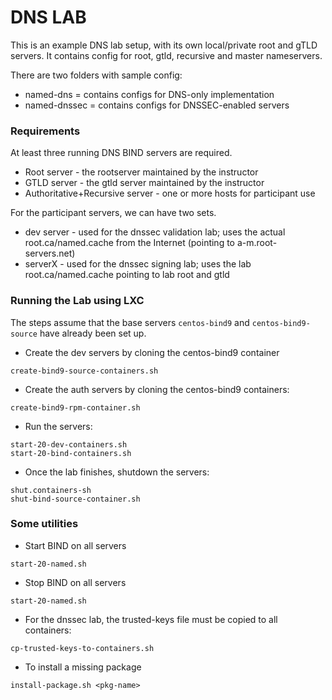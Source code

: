 # DNS LAB

This is an example DNS lab setup, with its own local/private root and gTLD servers. It contains config for root, gtld, recursive and master nameservers.

There are two folders with sample config:
* named-dns = contains configs for DNS-only implementation
* named-dnssec = contains configs for DNSSEC-enabled servers

### Requirements

At least three running DNS BIND servers are required.
* Root server - the rootserver maintained by the instructor
* GTLD server - the gtld server maintained by the instructor
* Authoritative+Recursive server - one or more hosts for participant use

For the participant servers, we can have two sets.
* dev server - used for the dnssec validation lab; uses the actual root.ca/named.cache from the Internet (pointing to a-m.root-servers.net)
* serverX - used for the dnssec signing lab; uses the lab root.ca/named.cache pointing to lab root and gtld


### Running the Lab using LXC

The steps assume that the base servers `centos-bind9` and `centos-bind9-source` have already been set up.

* Create the dev servers by cloning the centos-bind9 container

```
create-bind9-source-containers.sh
```

* Create the auth servers by cloning the centos-bind9 containers:

```
create-bind9-rpm-container.sh
```

* Run the servers:

```
start-20-dev-containers.sh
start-20-bind-containers.sh
```

* Once the lab finishes, shutdown the servers:

```
shut.containers-sh
shut-bind-source-container.sh
```

### Some utilities 

* Start BIND on all servers

```
start-20-named.sh
```

* Stop BIND on all servers

```
start-20-named.sh
```

* For the dnssec lab, the trusted-keys file must be copied to all containers:

```
cp-trusted-keys-to-containers.sh
```

* To install a missing package

```
install-package.sh <pkg-name>
```
